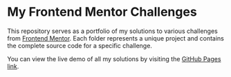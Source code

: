# My Frontend Mentor Challenges

This repository serves as a portfolio of my solutions to various challenges from [Frontend Mentor](https://www.frontendmentor.io/). Each folder represents a unique project and contains the complete source code for a specific challenge.

You can view the live demo of all my solutions by visiting the [GitHub Pages link](https://abhinavnegi07.github.io/frontend-mentor/).
